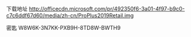 下载地址 http://officecdn.microsoft.com/pr/492350f6-3a01-4f97-b9c0-c7c6ddf67d60/media/zh-cn/ProPlus2019Retail.img

密匙 W8W6K-3N7KK-PXB9H-8TD8W-BWTH9 